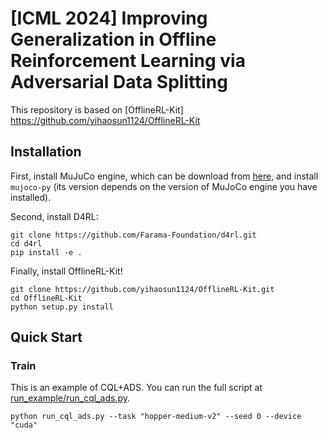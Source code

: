 
# [ICML 2024] Improving Generalization in Offline Reinforcement Learning via Adversarial Data Splitting

This repository is based on [OfflineRL-Kit] https://github.com/yihaosun1124/OfflineRL-Kit

## Installation
First, install MuJuCo engine, which can be download from [here](https://mujoco.org/download), and install `mujoco-py` (its version depends on the version of MuJoCo engine you have installed).

Second, install D4RL:
```shell
git clone https://github.com/Farama-Foundation/d4rl.git
cd d4rl
pip install -e .
```

Finally, install OfflineRL-Kit!
```shell
git clone https://github.com/yihaosun1124/OfflineRL-Kit.git
cd OfflineRL-Kit
python setup.py install
```

## Quick Start
### Train
This is an example of CQL+ADS. You can run the full script at [run_example/run_cql_ads.py](https://github.com/yihaosun1124/OfflineRL-Kit/blob/main/run_example/run_cql.py).


```shell
python run_cql_ads.py --task "hopper-medium-v2" --seed 0 --device "cuda"
```

